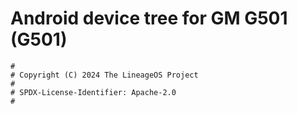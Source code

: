 # Android device tree for GM G501 (G501)

```
#
# Copyright (C) 2024 The LineageOS Project
#
# SPDX-License-Identifier: Apache-2.0
#
```
